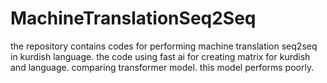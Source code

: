 # MachineTranslationSeq2Seq

the repository contains codes for performing machine translation seq2seq in kurdish language. the code using fast ai for creating matrix for kurdish and language.
comparing transformer model. this model performs poorly.

